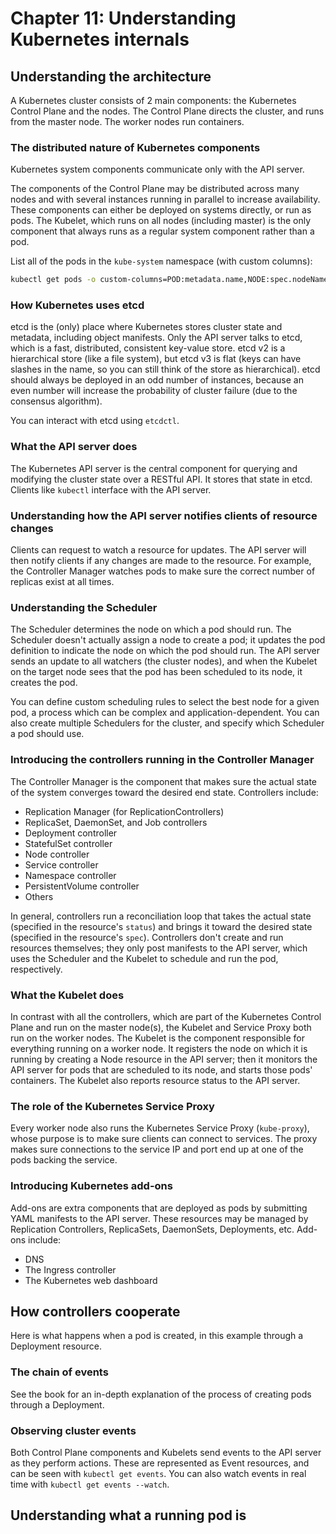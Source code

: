 # Chapter 11: Understanding Kubernetes internals

## Understanding the architecture

A Kubernetes cluster consists of 2 main components: the Kubernetes Control Plane and the nodes. The Control Plane directs the cluster, and runs from the master node. The worker nodes run containers.

### The distributed nature of Kubernetes components

Kubernetes system components communicate only with the API server.

The components of the Control Plane may be distributed across many nodes and with several instances running in parallel to increase availability. These components can either be deployed on systems directly, or run as pods. The Kubelet, which runs on all nodes (including master) is the only component that always runs as a regular system component rather than a pod.

List all of the pods in the `kube-system` namespace (with custom columns):

```bash
kubectl get pods -o custom-columns=POD:metadata.name,NODE:spec.nodeName --sort-by spec.nodeName -n kube-system
```

### How Kubernetes uses etcd

etcd is the (only) place where Kubernetes stores cluster state and metadata, including object manifests. Only the API server talks to etcd, which is a fast, distributed, consistent key-value store. etcd v2 is a hierarchical store (like a file system), but etcd v3 is flat (keys can have slashes in the name, so you can still think of the store as hierarchical). etcd should always be deployed in an odd number of instances, because an even number will increase the probability of cluster failure (due to the consensus algorithm).

You can interact with etcd using `etcdctl`.

### What the API server does

The Kubernetes API server is the central component for querying and modifying the cluster state over a RESTful API. It stores that state in etcd. Clients like `kubectl` interface with the API server.

### Understanding how the API server notifies clients of resource changes

Clients can request to watch a resource for updates. The API server will then notify clients if any changes are made to the resource. For example, the Controller Manager watches pods to make sure the correct number of replicas exist at all times.

### Understanding the Scheduler

The Scheduler determines the node on which a pod should run. The Scheduler doesn't actually assign a node to create a pod; it updates the pod definition to indicate the node on which the pod should run. The API server sends an update to all watchers (the cluster nodes), and when the Kubelet on the target node sees that the pod has been scheduled to its node, it creates the pod.

You can define custom scheduling rules to select the best node for a given pod, a process which can be complex and application-dependent. You can also create multiple Schedulers for the cluster, and specify which Scheduler a pod should use.

### Introducing the controllers running in the Controller Manager

The Controller Manager is the component that makes sure the actual state of the system converges toward the desired end state. Controllers include:

* Replication Manager (for ReplicationControllers)
* ReplicaSet, DaemonSet, and Job controllers
* Deployment controller
* StatefulSet controller
* Node controller
* Service controller
* Namespace controller
* PersistentVolume controller
* Others

In general, controllers run a reconciliation loop that takes the actual state (specified in the resource's `status`) and brings it toward the desired state (specified in the resource's `spec`). Controllers don't create and run resources themselves; they only post manifests to the API server, which uses the Scheduler and the Kubelet to schedule and run the pod, respectively.

### What the Kubelet does

In contrast with all the controllers, which are part of the Kubernetes Control Plane and run on the master node(s), the Kubelet and Service Proxy both run on the worker nodes. The Kubelet is the component responsible for everything running on a worker node. It registers the node on which it is running by creating a Node resource in the API server; then it monitors the API server for pods that are scheduled to its node, and starts those pods' containers. The Kubelet also reports resource status to the API server.

### The role of the Kubernetes Service Proxy

Every worker node also runs the Kubernetes Service Proxy (`kube-proxy`), whose purpose is to make sure clients can connect to services. The proxy makes sure connections to the service IP and port end up at one of the pods backing the service.

### Introducing Kubernetes add-ons

Add-ons are extra components that are deployed as pods by submitting YAML manifests to the API server. These resources may be managed by Replication Controllers, ReplicaSets, DaemonSets, Deployments, etc. Add-ons include:

* DNS
* The Ingress controller
* The Kubernetes web dashboard

## How controllers cooperate

Here is what happens when a pod is created, in this example through a Deployment resource.

### The chain of events

See the book for an in-depth explanation of the process of creating pods through a Deployment.

### Observing cluster events

Both Control Plane components and Kubelets send events to the API server as they perform actions. These are represented as Event resources, and can be seen with `kubectl get events`. You can also watch events in real time with `kubectl get events --watch`.

## Understanding what a running pod is


